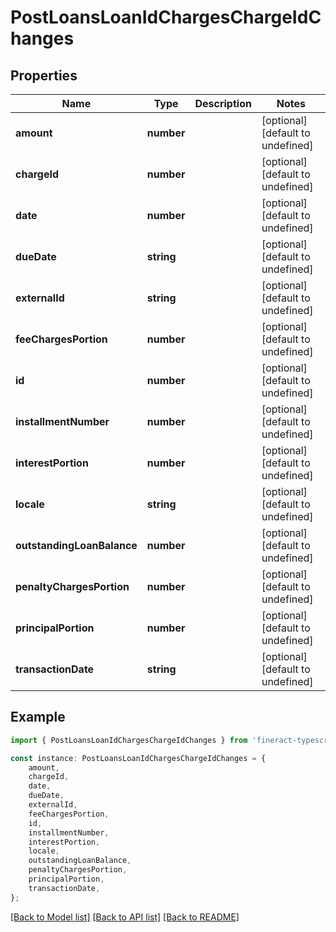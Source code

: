 # PostLoansLoanIdChargesChargeIdChanges


## Properties

Name | Type | Description | Notes
------------ | ------------- | ------------- | -------------
**amount** | **number** |  | [optional] [default to undefined]
**chargeId** | **number** |  | [optional] [default to undefined]
**date** | **number** |  | [optional] [default to undefined]
**dueDate** | **string** |  | [optional] [default to undefined]
**externalId** | **string** |  | [optional] [default to undefined]
**feeChargesPortion** | **number** |  | [optional] [default to undefined]
**id** | **number** |  | [optional] [default to undefined]
**installmentNumber** | **number** |  | [optional] [default to undefined]
**interestPortion** | **number** |  | [optional] [default to undefined]
**locale** | **string** |  | [optional] [default to undefined]
**outstandingLoanBalance** | **number** |  | [optional] [default to undefined]
**penaltyChargesPortion** | **number** |  | [optional] [default to undefined]
**principalPortion** | **number** |  | [optional] [default to undefined]
**transactionDate** | **string** |  | [optional] [default to undefined]

## Example

```typescript
import { PostLoansLoanIdChargesChargeIdChanges } from 'fineract-typescript-client';

const instance: PostLoansLoanIdChargesChargeIdChanges = {
    amount,
    chargeId,
    date,
    dueDate,
    externalId,
    feeChargesPortion,
    id,
    installmentNumber,
    interestPortion,
    locale,
    outstandingLoanBalance,
    penaltyChargesPortion,
    principalPortion,
    transactionDate,
};
```

[[Back to Model list]](../README.md#documentation-for-models) [[Back to API list]](../README.md#documentation-for-api-endpoints) [[Back to README]](../README.md)
